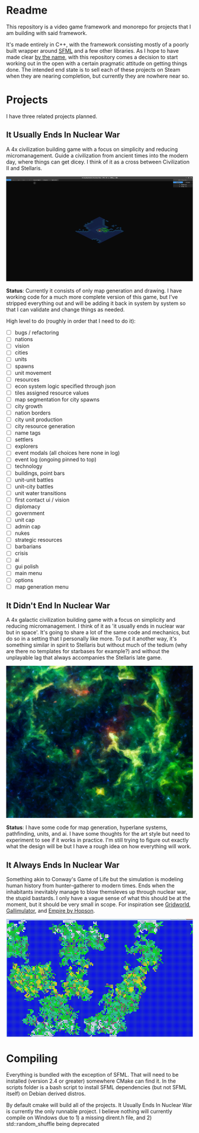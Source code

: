# Readme

This repository is a video game framework and monorepo for projects that I am building with said framework.

It's made entirely in C++, with the framework consisting mostly of a poorly built wrapper around [SFML](https://github.com/SFML/sfml) and a few other libraries. As I hope to have made clear [by the name](https://youtu.be/W78AGkm_AtE?t=58), with this repository comes a decision to start working out in the open with a certain pragmatic attitude on getting things done. The intended end state is to sell each of these projects on Steam when they are nearing completion, but currently they are nowhere near so.

# Projects

I have three related projects planned. 

## It Usually Ends In Nuclear War

A 4x civilization building game with a focus on simplicity and reducing micromanagement. Guide a civilization from ancient times into the modern day, where things can get dicey. I think of it as a cross between Civilization II and Stellaris.

![Screenshot](screenshots/iueinw-readme-image.png)

**Status**: Currently it consists of only map generation and drawing. I have working code for a much more complete version of this game, but I've stripped everything out and will be adding it back in system by system so that I can validate and change things as needed.

High level to do (roughly in order that I need to do it):
- [ ] bugs / refactoring
- [ ] nations
- [ ] vision
- [ ] cities
- [ ] units
- [ ] spawns
- [ ] unit movement
- [ ] resources
- [ ] econ system logic specified through json
- [ ] tiles assigned resource values
- [ ] map segmentation for city spawns
- [ ] city growth
- [ ] nation borders 
- [ ] city unit production 
- [ ] city resource generation
- [ ] name tags
- [ ] settlers
- [ ] explorers
- [ ] event modals (all choices here none in log)
- [ ] event log (ongoing pinned to top)
- [ ] technology
- [ ] buildings, point bars
- [ ] unit-unit battles
- [ ] unit-city battles
- [ ] unit water transitions
- [ ] first contact ui / vision
- [ ] diplomacy
- [ ] government
- [ ] unit cap
- [ ] admin cap
- [ ] nukes
- [ ] strategic resources
- [ ] barbarians
- [ ] crisis
- [ ] ai
- [ ] gui polish
- [ ] main menu
- [ ] options
- [ ] map generation menu

## It Didn't End In Nuclear War

A 4x galactic civilization building game with a focus on simplicity and reducing micromanagement. I think of it as 'it usually ends in nuclear war but in space'. It's going to share a lot of the same code and mechanics, but do so in a setting that I personally like more. To put it another way, it's something similar in spirit to Stellaris but without much of the tedium (why are there no templates for starbases for example?) and without the unplayable lag that always accompanies the Stellaris late game.

![Screenshot](screenshots/ideinw-readme-image.png)

**Status**: I have some code for map generation, hyperlane systems, pathfinding, units, and ai. I have some thoughts for the art style but need to experiment to see if it works in practice. I'm still trying to figure out exactly what the design will be but I have a rough idea on how everything will work.

## It Always Ends In Nuclear War

Something akin to Conway's Game of Life but the simulation is modeling human history from hunter-gatherer to modern times. Ends when the inhabitants inevitably manage to blow themsleves up through nuclear war, the stupid bastards. I only have a vague sense of what this should be at the moment, but it should be very small in scope. For inspiration see [Gridworld](https://store.steampowered.com/app/396890/Gridworld/), [Gallimulator](https://store.steampowered.com/app/808100/Galimulator/), and [Empire by Hopson](https://github.com/Hopson97/Empire).

![Screenshot](screenshots/iaeinw-readme-image.png)

# Compiling

Everything is bundled with the exception of SFML. That will need to be installed (version 2.4 or greater) somewhere CMake can find it. In the scripts folder is a bash script to install SFML dependencies (but not SFML itself) on Debian derived distros.

By default cmake will build all of the projects. It Usually Ends In Nuclear War is currently the only runnable project. I believe nothing will currently compile on Windows due to 1) a missing dirent.h file, and 2) std::random_shuffle being deprecated